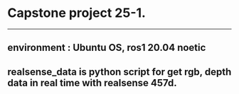 # Capstone project 25-1.
***
## environment : Ubuntu OS, ros1 20.04 noetic 

## realsense_data is python script for get rgb, depth data in real time with realsense 457d.
